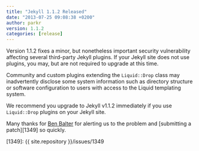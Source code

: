 ```yaml
---
title: "Jekyll 1.1.2 Released"
date: "2013-07-25 09:08:38 +0200"
author: parkr
version: 1.1.2
categories: [release]
---
```


Version 1.1.2 fixes a minor, but nonetheless important security vulnerability affecting several third-party Jekyll plugins. If your Jekyll site does not use plugins, you may, but are not required to upgrade at this time.

Community and custom plugins extending the `Liquid::Drop` class may inadvertently disclose some system information such as directory structure or software configuration to users with access to the Liquid templating system.

We recommend you upgrade to Jekyll v1.1.2 immediately if you use `Liquid::Drop` plugins on your Jekyll site.

Many thanks for [Ben Balter](https://github.com/benbalter) for alerting us to the problem
and [submitting a patch][1349] so quickly.

[230]: https://github.com/Shopify/liquid/pull/230
[1349]: {{ site.repository }}/issues/1349
